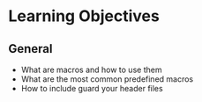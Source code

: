 # Learning Objectives
## General
- What are macros and how to use them
- What are the most common predefined macros
- How to include guard your header files
